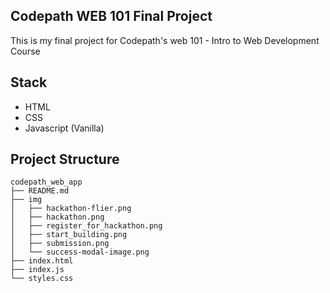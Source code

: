 ## Codepath WEB 101 Final Project
This is my final project for Codepath's web 101 - Intro to Web Development Course

## Stack
- HTML
- CSS 
- Javascript (Vanilla)

## Project Structure
```
codepath_web_app
├── README.md
├── img
│   ├── hackathon-flier.png
│   ├── hackathon.png
│   ├── register_for_hackathon.png
│   ├── start_building.png
│   ├── submission.png
│   └── success-modal-image.png
├── index.html
├── index.js
└── styles.css
```